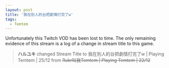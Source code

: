 ```yaml
---
layout: post
title: '我在別人的台把劇情打完了w'
tags:
  - Temtem
---
```


Unfortunately this Twitch VOD has been lost to time. The only remaining evidence of this stream is a log of a change in
stream title to this game.

> **ハルユキ** changed Stream Title to 我在別人的台把劇情打完了w &#124; Playing Temtem &#124; 25/12 from ~~Rukr叫我Temtem &#124; Playing Temtem &#124; 22/12~~
